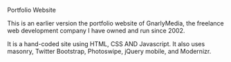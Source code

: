 Portfolio Website

This is an earlier version the portfolio website of GnarlyMedia, the freelance web development company I have owned and run since 2002.

It is a hand-coded site using HTML, CSS AND Javascript. It also uses masonry, Twitter Bootstrap, Photoswipe, jQuery mobile, and Modernizr.

